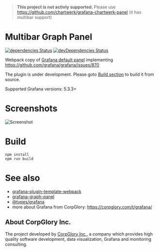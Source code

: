 > <strong> This project is not activly supported. </strong>
> Please use https://github.com/chartwerk/grafana-chartwerk-panel (it has multibar support)

# Multibar Graph Panel

[![dependencies Status](https://david-dm.org/CorpGlory/grafana-multibar-graph-panel/status.svg)](https://david-dm.org/CorpGlory/grafana-multibar-graph-panel)
[![devDependencies Status](https://david-dm.org/CorpGlory/grafana-multibar-graph-panel/dev-status.svg)](https://david-dm.org/CorpGlory/grafana-multibar-graph-panel?type=dev)

Webpack copy of [Grafana default panel](http://docs.grafana.org/features/panels/graph/) implementing https://github.com/grafana/grafana/issues/870

The plugin is under development. Please goto [Build section](https://github.com/CorpGlory/grafana-multibar-graph-panel#build) to build it from source.

Supported Grafana versions: 5.3.3+

# Screenshots

![Screenshot](https://github.com/CorpGlory/grafana-multibar-graph-panel/raw/master/src/screenshots/screenshot-1.png)

# Build

```
npm install
npm run build
```

# See also

* [grafana-plugin-template-webpack](https://github.com/CorpGlory/grafana-plugin-template-webpack)
* [grafana-graph-panel](https://github.com/CorpGlory/grafana-graph-panel)
* [@types/grafana](https://github.com/CorpGlory/types-grafana)
* more about Grafana from CorpGlory: https://corpglory.com/t/grafana/

## About CorpGlory Inc.
The project developed by [CorpGlory Inc.](https://corpglory.com/), a company which provides high quality software development, data visualization, Grafana and monitoring consulting.
